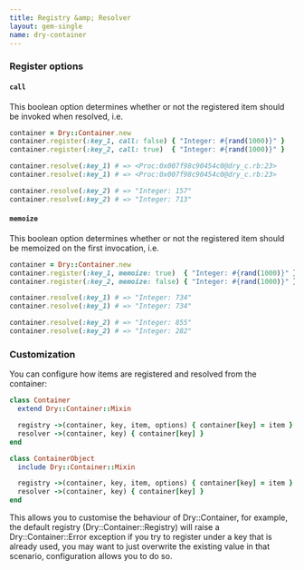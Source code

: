 ```yaml
---
title: Registry &amp; Resolver
layout: gem-single
name: dry-container
---
```


### Register options

#### `call`

This boolean option determines whether or not the registered item should be invoked when resolved, i.e.

```ruby
container = Dry::Container.new
container.register(:key_1, call: false) { "Integer: #{rand(1000)}" }
container.register(:key_2, call: true)  { "Integer: #{rand(1000)}" }

container.resolve(:key_1) # => <Proc:0x007f98c90454c0@dry_c.rb:23>
container.resolve(:key_1) # => <Proc:0x007f98c90454c0@dry_c.rb:23>

container.resolve(:key_2) # => "Integer: 157"
container.resolve(:key_2) # => "Integer: 713"
```

#### `memoize`

This boolean option determines whether or not the registered item should be memoized on the first invocation, i.e.

```ruby
container = Dry::Container.new
container.register(:key_1, memoize: true)  { "Integer: #{rand(1000)}" }
container.register(:key_2, memoize: false) { "Integer: #{rand(1000)}" }

container.resolve(:key_1) # => "Integer: 734"
container.resolve(:key_1) # => "Integer: 734"

container.resolve(:key_2) # => "Integer: 855"
container.resolve(:key_2) # => "Integer: 282"
```

### Customization

You can configure how items are registered and resolved from the container:

```ruby
class Container
  extend Dry::Container::Mixin

  registry ->(container, key, item, options) { container[key] = item }
  resolver ->(container, key) { container[key] }
end

class ContainerObject
  include Dry::Container::Mixin

  registry ->(container, key, item, options) { container[key] = item }
  resolver ->(container, key) { container[key] }
end
```

This allows you to customise the behaviour of Dry::Container, for example, the default registry (Dry::Container::Registry) will raise a Dry::Container::Error exception if you try to register under a key that is already used, you may want to just overwrite the existing value in that scenario, configuration allows you to do so.
